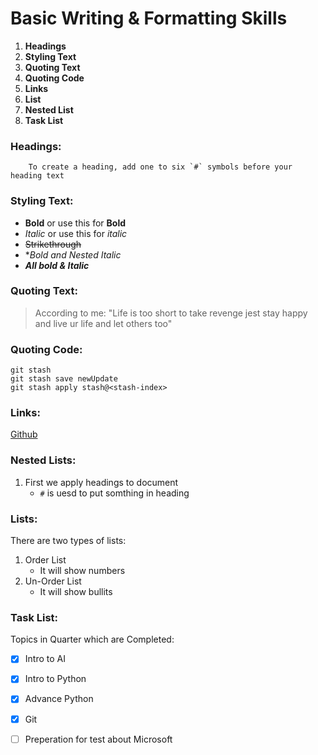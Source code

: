 # Basic Writing & Formatting Skills

1. **Headings**
2. **Styling Text**
3. **Quoting Text**
4. **Quoting Code**
5. **Links**
6. **List**
7. **Nested List**
8. **Task List**

### Headings:
        To create a heading, add one to six `#` symbols before your heading text
        
### Styling Text:
        
 - **Bold** or use this for __Bold__
 - *Italic* or use this for _italic_
 - ~~Strikethrough~~
 - **Bold and _Nested Italic_*
 - ***All bold & Italic***
  
### Quoting Text:
> According to me:
"Life is too short to take revenge jest stay happy and live ur life and let others too"
   
### Quoting Code:

```
git stash
git stash save newUpdate
git stash apply stash@<stash-index>
```

### Links:

[Github](https://www.google.com/)

### Nested Lists:
1. First we apply headings to document
   - `#` is uesd to put somthing in heading

### Lists:
There are two types of lists:
1. Order List
   - It will show numbers
2. Un-Order List
   - It will show bullits

### Task List:

Topics in Quarter which are Completed:
-[x] Intro to AI
-[x] Intro to Python
-[x] Advance Python
-[x] Git
-[ ] Preperation for test about Microsoft
  
  
